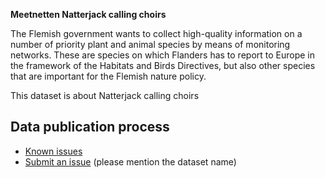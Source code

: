 **Meetnetten Natterjack calling choirs**

The Flemish government wants to collect high-quality information on a number of priority plant and animal species by means of monitoring networks. These are species on which Flanders has to report to Europe in the framework of the Habitats and Birds Directives, but also other species that are important for the Flemish nature policy.

This dataset is about Natterjack calling choirs
## Data publication process

* [Known issues](https://github.com/inbo/soortenmeetnetten-events/labels/meetnetten-33-natterjack-calling-choirs/)
* [Submit an issue](https://github.com/inbo/soortenmeetnetten-events/issues/new) (please mention the dataset name)